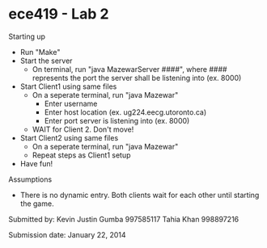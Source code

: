 ece419 - Lab 2
======

Starting up
- Run "Make"
- Start the server
  - On terminal, run "java MazewarServer ####", where #### represents the port the server shall be listening into (ex. 8000)
- Start Client1 using same files
  - On a seperate terminal, run "java Mazewar"
    - Enter username
    - Enter host location (ex. ug224.eecg.utoronto.ca)
    - Enter port server is listening into (ex. 8000)
  - WAIT for Client 2. Don't move!
- Start Client2 using same files
  - On a seperate terminal, run "java Mazewar"
  - Repeat steps as Client1 setup
- Have fun!

Assumptions
- There is no dynamic entry. Both clients wait for each other until starting the game.


Submitted by:
Kevin Justin Gumba 997585117
Tahia Khan 998897216

Submission date: January 22, 2014
